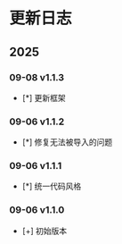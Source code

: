# 更新日志

## 2025

### 09-08 v1.1.3

- [*] 更新框架

### 09-06 v1.1.2

- [*] 修复无法被导入的问题

### 09-06 v1.1.1

- [*] 统一代码风格

### 09-06 v1.1.0

- [+] 初始版本
